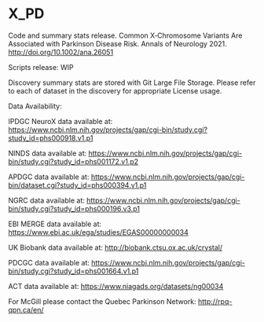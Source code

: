 # X_PD
Code and summary stats release. Common X‐Chromosome Variants Are Associated with Parkinson Disease Risk. Annals of Neurology 2021. http://doi.org/10.1002/ana.26051

Scripts release: WIP

Discovery summary stats are stored with Git Large File Storage. Please refer to each of dataset in the discovery for appropriate License usage.

Data Availability:

IPDGC NeuroX data available at: https://www.ncbi.nlm.nih.gov/projects/gap/cgi-bin/study.cgi?study_id=phs000918.v1.p1

NINDS data available at: https://www.ncbi.nlm.nih.gov/projects/gap/cgi-bin/study.cgi?study_id=phs001172.v1.p2

APDGC data available at: https://www.ncbi.nlm.nih.gov/projects/gap/cgi-bin/dataset.cgi?study_id=phs000394.v1.p1

NGRC data available at: https://www.ncbi.nlm.nih.gov/projects/gap/cgi-bin/study.cgi?study_id=phs000196.v3.p1

EBI MERGE data available at: https://www.ebi.ac.uk/ega/studies/EGAS00000000034

UK Biobank data available at: http://biobank.ctsu.ox.ac.uk/crystal/

PDCGC data available at: https://www.ncbi.nlm.nih.gov/projects/gap/cgi-bin/study.cgi?study_id=phs001664.v1.p1

ACT data available at: https://www.niagads.org/datasets/ng00034

For McGill please contact the Quebec Parkinson Network: http://rpq-qpn.ca/en/
